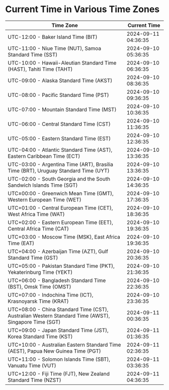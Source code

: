 # Current Time in Various Time Zones

| Time Zone | Current Time |
|-----------|--------------|
| UTC-12:00 - Baker Island Time (BIT) | 2024-09-11 04:36:35 |
| UTC-11:00 - Niue Time (NUT), Samoa Standard Time (SST) | 2024-09-10 05:36:35 |
| UTC-10:00 - Hawaii-Aleutian Standard Time (HAST), Tahiti Time (TAHT) | 2024-09-10 06:36:35 |
| UTC-09:00 - Alaska Standard Time (AKST) | 2024-09-10 08:36:35 |
| UTC-08:00 - Pacific Standard Time (PST) | 2024-09-10 09:36:35 |
| UTC-07:00 - Mountain Standard Time (MST) | 2024-09-10 10:36:35 |
| UTC-06:00 - Central Standard Time (CST) | 2024-09-10 11:36:35 |
| UTC-05:00 - Eastern Standard Time (EST) | 2024-09-10 12:36:35 |
| UTC-04:00 - Atlantic Standard Time (AST), Eastern Caribbean Time (ECT) | 2024-09-10 13:36:35 |
| UTC-03:00 - Argentina Time (ART), Brasília Time (BRT), Uruguay Standard Time (UYT) | 2024-09-10 13:36:35 |
| UTC-02:00 - South Georgia and the South Sandwich Islands Time (SGT) | 2024-09-10 14:36:35 |
| UTC±00:00 - Greenwich Mean Time (GMT), Western European Time (WET) | 2024-09-10 17:36:35 |
| UTC+01:00 - Central European Time (CET), West Africa Time (WAT) | 2024-09-10 18:36:35 |
| UTC+02:00 - Eastern European Time (EET), Central Africa Time (CAT) | 2024-09-10 19:36:35 |
| UTC+03:00 - Moscow Time (MSK), East Africa Time (EAT) | 2024-09-10 19:36:35 |
| UTC+04:00 - Azerbaijan Time (AZT), Gulf Standard Time (GST) | 2024-09-10 20:36:35 |
| UTC+05:00 - Pakistan Standard Time (PKT), Yekaterinburg Time (YEKT) | 2024-09-10 21:36:35 |
| UTC+06:00 - Bangladesh Standard Time (BST), Omsk Time (OMST) | 2024-09-10 22:36:35 |
| UTC+07:00 - Indochina Time (ICT), Krasnoyarsk Time (KRAT) | 2024-09-10 23:36:35 |
| UTC+08:00 - China Standard Time (CST), Australian Western Standard Time (AWST), Singapore Time (SGT) | 2024-09-11 00:36:35 |
| UTC+09:00 - Japan Standard Time (JST), Korea Standard Time (KST) | 2024-09-11 01:36:35 |
| UTC+10:00 - Australian Eastern Standard Time (AEST), Papua New Guinea Time (PGT) | 2024-09-11 02:36:35 |
| UTC+11:00 - Solomon Islands Time (SBT), Vanuatu Time (VUT) | 2024-09-11 03:36:35 |
| UTC+12:00 - Fiji Time (FJT), New Zealand Standard Time (NZST) | 2024-09-11 04:36:35 |
